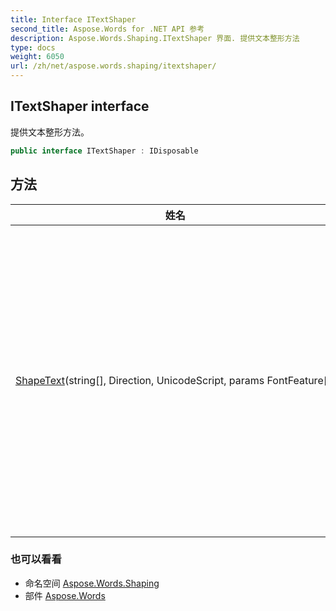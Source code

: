 ```yaml
---
title: Interface ITextShaper
second_title: Aspose.Words for .NET API 参考
description: Aspose.Words.Shaping.ITextShaper 界面. 提供文本整形方法
type: docs
weight: 6050
url: /zh/net/aspose.words.shaping/itextshaper/
---
```

## ITextShaper interface

提供文本整形方法。

```csharp
public interface ITextShaper : IDisposable
```

## 方法

| 姓名 | 描述 |
| --- | --- |
| [ShapeText](../../aspose.words.shaping/itextshaper/shapetext/)(string[], Direction, UnicodeScript, params FontFeature[]) | 返回[`Cluster`](../cluster/)从一系列文本片段生成的对象。 返回数组的长度等于*runs*. 如果在索引处运行具有相应的簇，则同一索引处的结果将记录它们。 |

### 也可以看看

* 命名空间 [Aspose.Words.Shaping](../../aspose.words.shaping/)
* 部件 [Aspose.Words](../../)


